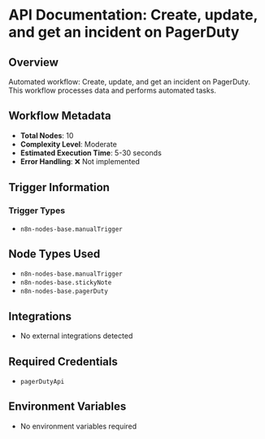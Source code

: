 # API Documentation: Create, update, and get an incident on PagerDuty

## Overview
Automated workflow: Create, update, and get an incident on PagerDuty. This workflow processes data and performs automated tasks.

## Workflow Metadata
- **Total Nodes**: 10
- **Complexity Level**: Moderate
- **Estimated Execution Time**: 5-30 seconds
- **Error Handling**: ❌ Not implemented

## Trigger Information
### Trigger Types
- `n8n-nodes-base.manualTrigger`

## Node Types Used
- `n8n-nodes-base.manualTrigger`
- `n8n-nodes-base.stickyNote`
- `n8n-nodes-base.pagerDuty`

## Integrations
- No external integrations detected

## Required Credentials
- `pagerDutyApi`

## Environment Variables
- No environment variables required
